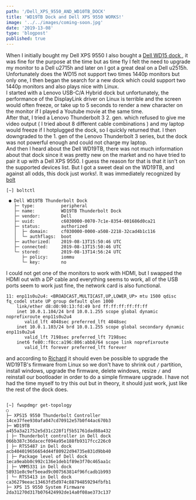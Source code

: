 ```yaml
---
path: '/Dell_XPS_9550_AND_WD10TB_DOCK'
title: 'WD19TB Dock and Dell XPS 9550 WORKS!'
image: '../../images/coming-soon.jpg'
date: '2019-13-08'
type: 'blogpost'
published: true 
---
```



When I initially bought my Dell XPS 9550 I also bought a [ Dell WD15 dock ](https://www.dell.com/support/article/dk/da/dkdhs1/sln304627/dell-dock-wd15-usb-type-c-oplysninger-kompatibilitet-og-specifikationer?lang=da), it was fine for the purpose at the time but as time fly I felt the need to upgrade my monitor to a Dell u2715h and later on I got a great deal on a Dell u2515h.  Unfortunately does the WD15 not support two times 1440p monitors but only one, I then began the search for a new dock which could support two 1440p monitors and also plays nice with Linux.  
I started with a Lenovo USB-C/A Hybrid dock but unfortunately, the performance of the DisplayLink driver on Linux is terrible and the screen would often freeze, or take up to 5 seconds to render a new character on the monitor if I played a Youtube movie at the same time.  
After that, I tried a Lenovo Thunderbolt 3 2. gen. which refused to give me video output ( I tried about 8 different cable combinations ) and my laptop would freeze if I hotplugged the dock, so I quickly returned that. I then downgraded to the 1. gen of the Lenovo Thunderbolt 3 series, but the dock was not powerful enough and could not charge my laptop.  
And then I heard about the Dell WD19TB, there was not much information about that dock since it was pretty new on the market and no have tried to pair it up with a Dell XPS 9550. I guess the reason for that is that it isn't on the supported devices list. But I got a sweet deal on the WD19TB, and against all odds, this dock just works!.
It was immediately recognized by [ bolt ]( https://github.com/gicmo/bolt )

```
[~] boltctl
 
 ● Dell WD19TB Thunderbolt Dock
   ├─ type:          peripheral
   ├─ name:          WD19TB Thunderbolt Dock
   ├─ vendor:        Dell
   ├─ uuid:          c6030000-0070-7c1e-8354-001686d0ca21
   ├─ status:        authorized
   │  ├─ domain:     cf030000-0000-a508-2218-32cad4b1c116
   │  └─ authflags:  boot
   ├─ authorized:    2019-08-13T15:50:46 UTC
   ├─ connected:     2019-08-13T15:50:46 UTC
   └─ stored:        2019-08-13T14:56:24 UTC
      ├─ policy:     iommu
      └─ key:        no

```

I could not get one of the monitors to work with HDMI, but I swapped the HDMI out with a DP cable and everything seems to work, all of the USB ports seem to work just fine, the network card is also functional.

```
11: enp11s0u2u4: <BROADCAST,MULTICAST,UP,LOWER_UP> mtu 1500 qdisc fq_codel state UP group default qlen 1000
    link/ether d8:d0:90:13:fd:49 brd ff:ff:ff:ff:ff:ff
    inet 10.0.1.104/24 brd 10.0.1.255 scope global dynamic noprefixroute enp11s0u2u4
       valid_lft 4048sec preferred_lft 4048sec
    inet 10.0.1.103/24 brd 10.0.1.255 scope global secondary dynamic enp11s0u2u4
       valid_lft 7198sec preferred_lft 7198sec
    inet6 fe80::f8cc:a196:806:abb8/64 scope link noprefixroute
       valid_lft forever preferred_lft forever

```
 and according to [Richard](https://blogs.gnome.org/hughsie/2019/05/02/updating-the-firmware-on-new-dell-docks/) it should even be possible to upgrade the WD19TB's firmware from Linux so we don't have to shrink out `/` partition, install windows, upgrade the firmware, delete windows, resize `/` and reinstall our bootloader in order to do a simple firmware upgrade. I have not had the time myself to try this out but in theory, it should just work, just like the rest of the dock does. 
```

[~] fwupdmgr get-topology
○
├─ XPS15 9550 Thunderbolt Controller         14ce37fee930afa047cd70912e57b0f44ac670b3
├─ WD19TB                                    a455a3a21752e5d31c228f1f5b51761dad88a432
│ ├─ Thunderbolt controller in Dell dock     066b387c36dacecf094a95e188fb9317fcc226c0
│ ├─ RTS5487 in Dell dock                    acb404019656654d44f80922d94735e831d9bb40
│ ├─ Package level of Dell dock              1eca9eabb0c992c136e1deb1f89e3f70c465aa1c
│ ├─ VMM5331 in Dell dock                    58931e8c9ef5eead9c007563814f96fcadb1b993
│ └─ RTS5413 in Dell dock                    ca36279eeac13463fd5d974c88794859294fbfb1
├─ XPS 15 9550 System Firmware               2da31270d317b076424992de14a0f08ae373c137
```
